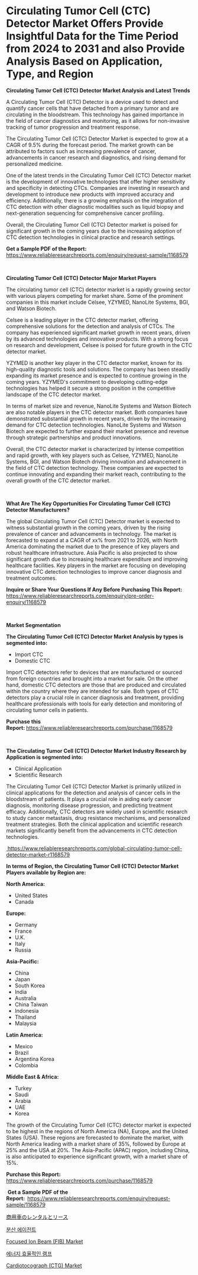 <p><h1>Circulating Tumor Cell (CTC) Detector Market Offers Provide Insightful Data for the Time Period from 2024 to 2031 and also Provide Analysis Based on Application, Type, and Region</h1></p><p><strong>Circulating Tumor Cell (CTC) Detector Market Analysis and Latest Trends</strong></p>
<p><p>A Circulating Tumor Cell (CTC) Detector is a device used to detect and quantify cancer cells that have detached from a primary tumor and are circulating in the bloodstream. This technology has gained importance in the field of cancer diagnostics and monitoring, as it allows for non-invasive tracking of tumor progression and treatment response.</p><p>The Circulating Tumor Cell (CTC) Detector Market is expected to grow at a CAGR of 9.5% during the forecast period. The market growth can be attributed to factors such as increasing prevalence of cancer, advancements in cancer research and diagnostics, and rising demand for personalized medicine.</p><p>One of the latest trends in the Circulating Tumor Cell (CTC) Detector market is the development of innovative technologies that offer higher sensitivity and specificity in detecting CTCs. Companies are investing in research and development to introduce new products with improved accuracy and efficiency. Additionally, there is a growing emphasis on the integration of CTC detection with other diagnostic modalities such as liquid biopsy and next-generation sequencing for comprehensive cancer profiling.</p><p>Overall, the Circulating Tumor Cell (CTC) Detector market is poised for significant growth in the coming years due to the increasing adoption of CTC detection technologies in clinical practice and research settings.</p></p>
<p><strong>Get a Sample PDF of the Report:&nbsp;</strong> <a href="https://www.reliableresearchreports.com/enquiry/request-sample/1168579">https://www.reliableresearchreports.com/enquiry/request-sample/1168579</a></p>
<p>&nbsp;</p>
<p><strong>Circulating Tumor Cell (CTC) Detector Major Market Players</strong></p>
<p><p>The circulating tumor cell (CTC) detector market is a rapidly growing sector with various players competing for market share. Some of the prominent companies in this market include Celsee, YZYMED, NanoLite Systems, BGI, and Watson Biotech.</p><p>Celsee is a leading player in the CTC detector market, offering comprehensive solutions for the detection and analysis of CTCs. The company has experienced significant market growth in recent years, driven by its advanced technologies and innovative products. With a strong focus on research and development, Celsee is poised for future growth in the CTC detector market.</p><p>YZYMED is another key player in the CTC detector market, known for its high-quality diagnostic tools and solutions. The company has been steadily expanding its market presence and is expected to continue growing in the coming years. YZYMED's commitment to developing cutting-edge technologies has helped it secure a strong position in the competitive landscape of the CTC detector market.</p><p>In terms of market size and revenue, NanoLite Systems and Watson Biotech are also notable players in the CTC detector market. Both companies have demonstrated substantial growth in recent years, driven by the increasing demand for CTC detection technologies. NanoLite Systems and Watson Biotech are expected to further expand their market presence and revenue through strategic partnerships and product innovations.</p><p>Overall, the CTC detector market is characterized by intense competition and rapid growth, with key players such as Celsee, YZYMED, NanoLite Systems, BGI, and Watson Biotech driving innovation and advancement in the field of CTC detection technology. These companies are expected to continue innovating and expanding their market reach, contributing to the overall growth of the CTC detector market.</p></p>
<p>&nbsp;</p>
<p><strong>What Are The Key Opportunities For Circulating Tumor Cell (CTC) Detector Manufacturers?</strong></p>
<p><p>The global Circulating Tumor Cell (CTC) Detector market is expected to witness substantial growth in the coming years, driven by the rising prevalence of cancer and advancements in technology. The market is forecasted to expand at a CAGR of xx% from 2021 to 2026, with North America dominating the market due to the presence of key players and robust healthcare infrastructure. Asia Pacific is also projected to show significant growth due to increasing healthcare expenditure and improving healthcare facilities. Key players in the market are focusing on developing innovative CTC detection technologies to improve cancer diagnosis and treatment outcomes.</p></p>
<p><strong>Inquire or Share Your Questions If Any Before Purchasing This Report:</strong> <a href="https://www.reliableresearchreports.com/enquiry/pre-order-enquiry/1168579">https://www.reliableresearchreports.com/enquiry/pre-order-enquiry/1168579</a></p>
<p>&nbsp;</p>
<p><strong>Market Segmentation</strong></p>
<p><strong>The Circulating Tumor Cell (CTC) Detector Market Analysis by types is segmented into:</strong></p>
<p><ul><li>Import CTC</li><li>Domestic CTC</li></ul></p>
<p><p>Import CTC detectors refer to devices that are manufactured or sourced from foreign countries and brought into a market for sale. On the other hand, domestic CTC detectors are those that are produced and circulated within the country where they are intended for sale. Both types of CTC detectors play a crucial role in cancer diagnosis and treatment, providing healthcare professionals with tools for early detection and monitoring of circulating tumor cells in patients.</p></p>
<p><strong>Purchase this Report:&nbsp;</strong><a href="https://www.reliableresearchreports.com/purchase/1168579">https://www.reliableresearchreports.com/purchase/1168579</a></p>
<p>&nbsp;</p>
<p><strong>The Circulating Tumor Cell (CTC) Detector Market Industry Research by Application is segmented into:</strong></p>
<p><ul><li>Clinical Application</li><li>Scientific Research</li></ul></p>
<p><p>The Circulating Tumor Cell (CTC) Detector Market is primarily utilized in clinical applications for the detection and analysis of cancer cells in the bloodstream of patients. It plays a crucial role in aiding early cancer diagnosis, monitoring disease progression, and predicting treatment efficacy. Additionally, CTC detectors are widely used in scientific research to study cancer metastasis, drug resistance mechanisms, and personalized treatment strategies. Both the clinical application and scientific research markets significantly benefit from the advancements in CTC detection technologies.</p></p>
<p><a href="https://www.reliableresearchreports.com/global-circulating-tumor-cell-detector-market-r1168579">&nbsp;https://www.reliableresearchreports.com/global-circulating-tumor-cell-detector-market-r1168579</a></p>
<p><strong>In terms of Region, the Circulating Tumor Cell (CTC) Detector Market Players available by Region are:</strong></p>
<p>
    <p> <strong> North America: </strong>
        <ul>
            <li>United States</li>
            <li>Canada</li>
        </ul>
        </p> 
    <p> <strong> Europe: </strong>
        <ul>
            <li>Germany</li>
            <li>France</li>
            <li>U.K.</li>
            <li>Italy</li>
            <li>Russia</li>
        </ul>
        </p> 
    <p> <strong> Asia-Pacific: </strong>
        <ul>
            <li>China</li>
            <li>Japan</li>
            <li>South Korea</li>
            <li>India</li>
            <li>Australia</li>
            <li>China Taiwan</li>
            <li>Indonesia</li>
            <li>Thailand</li>
            <li>Malaysia</li>
        </ul>
        </p> 
    <p> <strong> Latin America: </strong>
        <ul>
            <li>Mexico</li>
            <li>Brazil</li>
            <li>Argentina Korea</li>
            <li>Colombia</li>
        </ul>
        </p> 
    <p> <strong> Middle East & Africa: </strong>
        <ul>
            <li>Turkey</li>
            <li>Saudi</li>
            <li>Arabia</li>
            <li>UAE</li>
            <li>Korea</li>
        </ul>
    </p>
    </p>
<p><p>The growth of the Circulating Tumor Cell (CTC) detector market is expected to be highest in the regions of North America (NA), Europe, and the United States (USA). These regions are forecasted to dominate the market, with North America leading with a market share of 35%, followed by Europe at 25% and the USA at 20%. The Asia-Pacific (APAC) region, including China, is also anticipated to experience significant growth, with a market share of 15%.</p></p>
<p><strong>Purchase this Report: </strong><a href="https://www.reliableresearchreports.com/purchase/1168579">https://www.reliableresearchreports.com/purchase/1168579</a></p>
<p>&nbsp;<strong>Get a Sample PDF of the Report:&nbsp;&nbsp;</strong><a href="https://www.reliableresearchreports.com/enquiry/request-sample/1168579">https://www.reliableresearchreports.com/enquiry/request-sample/1168579</a></p>
<p><strong></strong></p>
<p><p><a href="https://medium.com/@carolynsparkly/%E5%95%86%E7%94%A8%E8%BB%8A%E3%81%AE%E3%83%AC%E3%83%B3%E3%82%BF%E3%83%AB%E3%81%8A%E3%82%88%E3%81%B3%E3%83%AA%E3%83%BC%E3%82%B9%E5%B8%82%E5%A0%B4%E8%A6%8F%E6%A8%A1-%E5%B8%82%E5%A0%B4%E3%81%AE%E5%B1%95%E6%9C%9B%E3%81%A8%E5%B8%82%E5%A0%B4%E4%BA%88%E6%B8%AC-2024%E5%B9%B4%E3%81%8B%E3%82%892031%E5%B9%B4%E3%81%BE%E3%81%A7-b02004f45474">商用車のレンタルとリース</a></p><p><a href="https://medium.com/@cezarymarciniak2022/%EB%B6%84%EC%82%B0%EC%A0%9C-%EC%8B%9C%EC%9E%A5%EC%9D%80-%EC%8B%9C%EC%9E%A5-%EC%A0%90%EC%9C%A0%EC%9C%A8-%ED%81%AC%EA%B8%B0-%EB%B0%8F-2031%EB%85%84%EA%B9%8C%EC%A7%80-%EC%98%88%EC%83%81%EB%90%9C-%EC%98%88%EC%B8%A1%EC%97%90-%EC%B4%88%EC%A0%90%EC%9D%84-%EB%A7%9E%EC%B6%A5%EB%8B%88%EB%8B%A4-eca70cc96226">분산 에이전트</a></p><p><a href="https://github.com/ruddyyedelwadw/Market-Research-Report-List-2/blob/main/focused-ion-beam-fib-market.md">Focused Ion Beam (FIB) Market</a></p><p><a href="https://medium.com/@hulk678678/%EC%97%90%EB%84%88%EC%A7%80-%ED%9A%A8%EC%9C%A8-%EB%9E%A8%ED%94%84-%EC%8B%9C%EC%9E%A5-%EC%9C%A0%ED%98%95-%EC%9D%91%EC%9A%A9-%EB%B0%8F-%EC%A7%80%EB%A6%AC%EC%97%90-%EB%8C%80%ED%95%9C-%EC%A2%85%ED%95%A9-%ED%8F%89%EA%B0%80-133a2f0d9c44">에너지 효율적인 램프</a></p><p><a href="https://github.com/jaidynmorantestelletmjzya/Market-Research-Report-List-2/blob/main/cardiotocograph-ctg-market.md">Cardiotocograph (CTG) Market</a></p></p>